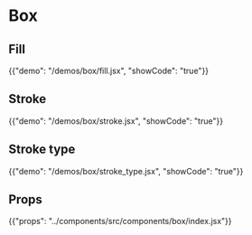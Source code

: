 # Box

## Fill

{{"demo": "/demos/box/fill.jsx", "showCode": "true"}}

## Stroke

{{"demo": "/demos/box/stroke.jsx", "showCode": "true"}}

## Stroke type

{{"demo": "/demos/box/stroke_type.jsx", "showCode": "true"}}

## Props

{{"props": "../components/src/components/box/index.jsx"}}
